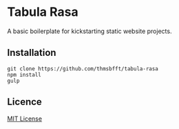 # Tabula Rasa

A basic boilerplate for kickstarting static website projects.

## Installation

	git clone https://github.com/thmsbfft/tabula-rasa
	npm install
	gulp

## Licence

[MIT License](LICENSE.md)